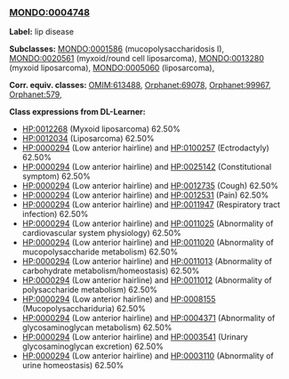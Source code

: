 
### [MONDO:0004748](http://purl.obolibrary.org/obo/MONDO_0004748)
**Label:** lip disease

**Subclasses:** [MONDO:0001586](http://purl.obolibrary.org/obo/MONDO_0001586) (mucopolysaccharidosis I), [MONDO:0020561](http://purl.obolibrary.org/obo/MONDO_0020561) (myxoid/round cell liposarcoma), [MONDO:0013280](http://purl.obolibrary.org/obo/MONDO_0013280) (myxoid liposarcoma), [MONDO:0005060](http://purl.obolibrary.org/obo/MONDO_0005060) (liposarcoma), 

**Corr. equiv. classes:** [OMIM:613488](http://purl.obolibrary.org/obo/OMIM_613488), [Orphanet:69078](http://www.orpha.net/ORDO/Orphanet_69078), [Orphanet:99967](http://www.orpha.net/ORDO/Orphanet_99967), [Orphanet:579](http://www.orpha.net/ORDO/Orphanet_579), 

**Class expressions from DL-Learner:**

- [HP:0012268](http://purl.obolibrary.org/obo/HP_0012268) (Myxoid liposarcoma) 62.50%
- [HP:0012034](http://purl.obolibrary.org/obo/HP_0012034) (Liposarcoma) 62.50%
- [HP:0000294](http://purl.obolibrary.org/obo/HP_0000294) (Low anterior hairline) and [HP:0100257](http://purl.obolibrary.org/obo/HP_0100257) (Ectrodactyly) 62.50%
- [HP:0000294](http://purl.obolibrary.org/obo/HP_0000294) (Low anterior hairline) and [HP:0025142](http://purl.obolibrary.org/obo/HP_0025142) (Constitutional symptom) 62.50%
- [HP:0000294](http://purl.obolibrary.org/obo/HP_0000294) (Low anterior hairline) and [HP:0012735](http://purl.obolibrary.org/obo/HP_0012735) (Cough) 62.50%
- [HP:0000294](http://purl.obolibrary.org/obo/HP_0000294) (Low anterior hairline) and [HP:0012531](http://purl.obolibrary.org/obo/HP_0012531) (Pain) 62.50%
- [HP:0000294](http://purl.obolibrary.org/obo/HP_0000294) (Low anterior hairline) and [HP:0011947](http://purl.obolibrary.org/obo/HP_0011947) (Respiratory tract infection) 62.50%
- [HP:0000294](http://purl.obolibrary.org/obo/HP_0000294) (Low anterior hairline) and [HP:0011025](http://purl.obolibrary.org/obo/HP_0011025) (Abnormality of cardiovascular system physiology) 62.50%
- [HP:0000294](http://purl.obolibrary.org/obo/HP_0000294) (Low anterior hairline) and [HP:0011020](http://purl.obolibrary.org/obo/HP_0011020) (Abnormality of mucopolysaccharide metabolism) 62.50%
- [HP:0000294](http://purl.obolibrary.org/obo/HP_0000294) (Low anterior hairline) and [HP:0011013](http://purl.obolibrary.org/obo/HP_0011013) (Abnormality of carbohydrate metabolism/homeostasis) 62.50%
- [HP:0000294](http://purl.obolibrary.org/obo/HP_0000294) (Low anterior hairline) and [HP:0011012](http://purl.obolibrary.org/obo/HP_0011012) (Abnormality of polysaccharide metabolism) 62.50%
- [HP:0000294](http://purl.obolibrary.org/obo/HP_0000294) (Low anterior hairline) and [HP:0008155](http://purl.obolibrary.org/obo/HP_0008155) (Mucopolysacchariduria) 62.50%
- [HP:0000294](http://purl.obolibrary.org/obo/HP_0000294) (Low anterior hairline) and [HP:0004371](http://purl.obolibrary.org/obo/HP_0004371) (Abnormality of glycosaminoglycan metabolism) 62.50%
- [HP:0000294](http://purl.obolibrary.org/obo/HP_0000294) (Low anterior hairline) and [HP:0003541](http://purl.obolibrary.org/obo/HP_0003541) (Urinary glycosaminoglycan excretion) 62.50%
- [HP:0000294](http://purl.obolibrary.org/obo/HP_0000294) (Low anterior hairline) and [HP:0003110](http://purl.obolibrary.org/obo/HP_0003110) (Abnormality of urine homeostasis) 62.50%


